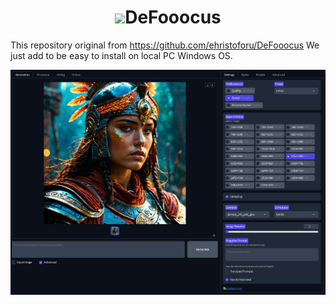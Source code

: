 <h1><center><img src="assets/favicon.png" width="48px" style="display: inline">DeFooocus</center></h1>


This repository original from  https://github.com/ehristoforu/DeFooocus
We just add to be easy to install on local PC Windows OS.

![preview](assets/preview.png)
